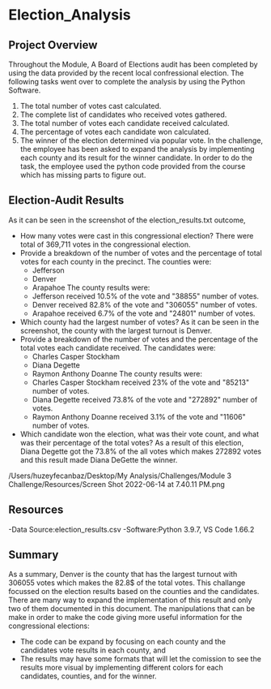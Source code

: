 # Election_Analysis

## Project Overview
Throughout the Module, A Board of Elections audit has been completed by using the data provided by the recent local confressional election. The following tasks went over to complete the analysis by using the Python Software.

1. The total number of votes cast calculated.
2. The complete list of candidates who received votes gathered.
3. The total number of votes each candidate received calculated.
4. The percentage of votes each candidate won calculated.
5. The winner of the election determined via popular vote.
In the challenge, the employee has been asked to expand the analysis by implementing each county and its result for the winner candidate. In order to do the task, the employee used the python code provided from the course which has missing parts to figure out.

## Election-Audit Results
As it can be seen in the screenshot of the election_results.txt outcome, 
- How many votes were cast in this congressional election?
There were total of 369,711 votes in the congressional election. 
- Provide a breakdown of the number of votes and the percentage of total votes for each county in the precinct.
The counties were:
	- Jefferson
	- Denver
	- Arapahoe
The county results were:
	- Jefferson received 10.5% of the vote and "38855" number of votes.
	- Denver received 82.8% of the vote and "306055" number of votes.
	- Arapahoe received 6.7% of the vote and "24801" number of votes.
- Which county had the largest number of votes?
As it can be seen in the screenshot, the county with the largest turnout is Denver.
- Provide a breakdown of the number of votes and the percentage of the total votes each candidate received.
The candidates were:
	- Charles Casper Stockham
	- Diana Degette
	- Raymon Anthony Doanne
The county results were:
	- Charles Casper Stockham received 23% of the vote and "85213" number of votes.
	- Diana Degette received 73.8% of the vote and "272892" number of votes.
	- Raymon Anthony Doanne received 3.1% of the vote and "11606" number of votes.
- Which candidate won the election, what was their vote count, and what was their percentage of the total votes?
As a result of this election, Diana Degette got the 73.8% of the all votes which makes 272892 votes and this result made Diana DeGette the winner.

/Users/huzeyfecanbaz/Desktop/My Analysis/Challenges/Module 3 Challenge/Resources/Screen Shot 2022-06-14 at 7.40.11 PM.png


## Resources
-Data Source:election_results.csv
-Software:Python 3.9.7, VS Code 1.66.2

## Summary
As a summary, Denver is the county that has the largest turnout with 306055 votes which makes the 82.8$ of the total votes. This challange focussed on the election results based on the counties and the candidates. There are many way to expand the implementation of this result and only two of them documented in this document. The manipulations that can be make in order to make the code giving more useful information for the congressional elections:
- The code can be expand by focusing on each county and the candidates vote results in each county, and
- The results may have some formats that will let the comission to see the results more visual by implementing different colors for each candidates, counties, and for the winner.
